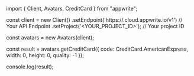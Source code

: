 import { Client, Avatars, CreditCard } from "appwrite";

const client = new Client()
    .setEndpoint('https://<REGION>.cloud.appwrite.io/v1') // Your API Endpoint
    .setProject('<YOUR_PROJECT_ID>'); // Your project ID

const avatars = new Avatars(client);

const result = avatars.getCreditCard({
    code: CreditCard.AmericanExpress,
    width: 0,
    height: 0,
    quality: -1
});

console.log(result);
